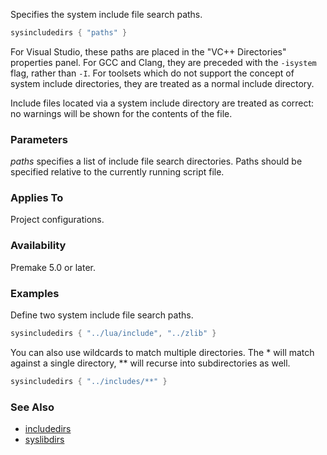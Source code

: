 Specifies the system include file search paths.

```lua
sysincludedirs { "paths" }
```

For Visual Studio, these paths are placed in the "VC++ Directories" properties panel. For GCC and Clang, they are preceded with the `-isystem` flag, rather than `-I`. For toolsets which do not support the concept of system include directories, they are treated as a normal include directory.

Include files located via a system include directory are treated as correct: no warnings will be shown for the contents of the file.

### Parameters ###

*paths* specifies a list of include file search directories. Paths should be specified relative to the currently running script file.

### Applies To ###

Project configurations.

### Availability ###

Premake 5.0 or later.

### Examples ###

Define two system include file search paths.

```lua
sysincludedirs { "../lua/include", "../zlib" }
```

You can also use wildcards to match multiple directories. The * will match against a single directory, ** will recurse into subdirectories as well.

```lua
sysincludedirs { "../includes/**" }
```

### See Also ###

* [includedirs](includedirs.md)
* [syslibdirs](syslibdirs.md)
